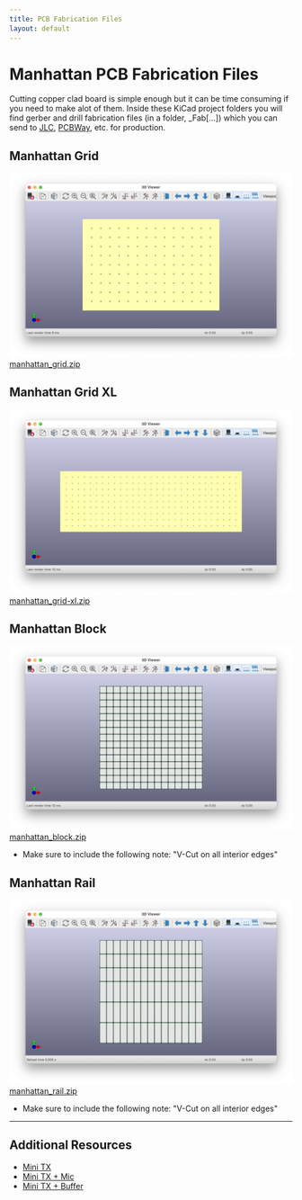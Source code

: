 ```yaml
---
title: PCB Fabrication Files
layout: default
---
```


# Manhattan PCB Fabrication Files

Cutting copper clad board is simple enough but it can be time consuming if you need to make alot of them. Inside these KiCad project folders you will find gerber and drill fabrication files (in a folder, _Fab[...]) which you can send to [JLC](https://jlcpcb.com/), [PCBWay](https://www.pcbway.com/), etc. for production.

## Manhattan Grid 

![](/media/fab/manhattan_grid.png)
[manhattan_grid.zip](/media/fab/manhattan_grid.zip)

## Manhattan Grid XL

![](/media/fab/manhattan_grid-xl.png)
[manhattan_grid-xl.zip](/media/fab/manhattan_grid-xl.zip)

## Manhattan Block 

![](/media/fab/manhattan_block.png)
[manhattan_block.zip](/media/fab/manhattan_block.zip)
* Make sure to include the following note: "V-Cut on all interior edges"

## Manhattan Rail 

![](/media/fab/manhattan_rail.png)
[manhattan_rail.zip](/media/fab/manhattan_rail.zip)
* Make sure to include the following note: "V-Cut on all interior edges"

---

## Additional Resources

- [Mini TX](/mini-tx-1.html)
- [Mini TX + Mic](/mini-tx-2.html)
- [Mini TX + Buffer](/mini-tx-3.html)